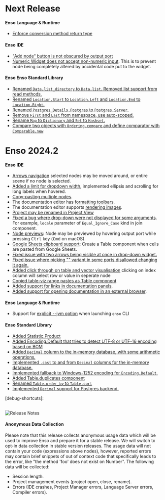 # Next Release

#### Enso Language & Runtime

- [Enforce conversion method return type][10468]

[10468]: https://github.com/enso-org/enso/pull/10468

#### Enso IDE

- ["Add node" button is not obscured by output port][10433]
- [Numeric Widget does not accept non-numeric input][10457]. This is to prevent
  node being completely altered by accidental code put to the widget.

[10433]: https://github.com/enso-org/enso/pull/10443
[10457]: https://github.com/enso-org/enso/pull/10457

#### Enso Enso Standard Library

- [Renamed `Data.list_directory` to `Data.list`. Removed list support from read
  methods.][10434]
- [Renamed `Location.Start` to `Location.Left` and `Location.End` to
  `Location.Right`.][10445]
- [Renamed `Postgres_Details.Postgres` to `Postgres.Server`.][10466]
- [Remove `First` and `Last` from namespace, use auto-scoped.][10467]
- [Rename `Map` to `Dictionary` and `Set` to `Hashset`.][10474]
- [Compare two objects with `Ordering.compare` and define comparator with
  `Comparable.new`][10468]

[10434]: https://github.com/enso-org/enso/pull/10434
[10445]: https://github.com/enso-org/enso/pull/10445
[10466]: https://github.com/enso-org/enso/pull/10466
[10467]: https://github.com/enso-org/enso/pull/10467
[10474]: https://github.com/enso-org/enso/pull/10474

# Enso 2024.2

#### Enso IDE

- [Arrows navigation][10179] selected nodes may be moved around, or entire scene
  if no node is selected.
- [Added a limit for dropdown width][10198], implemented ellipsis and scrolling
  for long labels when hovered.
- [Copy-pasting multiple nodes][10194].
- The documentation editor has [formatting toolbars][10064].
- The documentation editor supports [rendering images][10205].
- [Project may be renamed in Project View][10243]
- [Fixed a bug where drop-down were not displayed for some arguments][10297].
  For example, `locale` parameter of `Equal_Ignore_Case` kind in join component.
- [Node previews][10310]: Node may be previewed by hovering output port while
  pressing <kbd>Ctrl</kbd> key (<kbd>Cmd</kbd> on macOS).
- [Google Sheets clipboard support][10327]: Create a Table component when cells
  are pasted from Google Sheets.
- [Fixed issue with two arrows being visible at once in drop-down
  widget.][10337]
- [Fixed issue where picking "<Numeric literal>" variant in some ports
  disallowed changing it again.][10337]
- [Added click through on table and vector visualisation][10340] clicking on
  index column will select row or value in seperate node
- [Copied table-viz range pastes as Table component][10352]
- [Added support for links in documentation panels][10353].
- [Added support for opening documentation in an external browser][10396].

[10064]: https://github.com/enso-org/enso/pull/10064
[10179]: https://github.com/enso-org/enso/pull/10179
[10194]: https://github.com/enso-org/enso/pull/10194
[10198]: https://github.com/enso-org/enso/pull/10198
[10205]: https://github.com/enso-org/enso/pull/10205
[10243]: https://github.com/enso-org/enso/pull/10243
[10297]: https://github.com/enso-org/enso/pull/10297
[10310]: https://github.com/enso-org/enso/pull/10310
[10327]: https://github.com/enso-org/enso/pull/10327
[10337]: https://github.com/enso-org/enso/pull/10337
[10340]: https://github.com/enso-org/enso/pull/10340
[10352]: https://github.com/enso-org/enso/pull/10352
[10353]: https://github.com/enso-org/enso/pull/10353
[10396]: https://github.com/enso-org/enso/pull/10396

#### Enso Language & Runtime

- Support for [explicit --jvm option][10374] when launching `enso` CLI

[10374]: https://github.com/enso-org/enso/pull/10374

#### Enso Standard Library

- [Added Statistic.Product][10122]
- [Added Encoding.Default that tries to detect UTF-8 or UTF-16 encoding based on
  BOM][10130]
- [Added `Decimal` column to the in-memory database, with some arithmetic
  operations.][9950]
- [Implemented `.cast` to and from `Decimal` columns for the in-memory
  database.][10206]
- [Implemented fallback to Windows-1252 encoding for `Encoding.Default`.][10190]
- [Added Table.duplicates component][10323]
- [Renamed `Table.order_by` to `Table.sort`][10372]
- [Implemented `Decimal` support for Postgres backend.][10216]

[debug-shortcuts]:

[9950]: https://github.com/enso-org/enso/pull/9950
[10122]: https://github.com/enso-org/enso/pull/10122
[10130]: https://github.com/enso-org/enso/pull/10130
[10206]: https://github.com/enso-org/enso/pull/10206
[10190]: https://github.com/enso-org/enso/pull/10190
[10323]: https://github.com/enso-org/enso/pull/10323
[10372]: https://github.com/enso-org/enso/pull/10372
[10216]: https://github.com/enso-org/enso/pull/10216

<br/>![Release Notes](/docs/assets/tags/release_notes.svg)

#### Anonymous Data Collection

Please note that this release collects anonymous usage data which will be used
to improve Enso and prepare it for a stable release. We will switch to opt-in
data collection in stable version releases. The usage data will not contain your
code (expressions above nodes), however, reported errors may contain brief
snippets of out of context code that specifically leads to the error, like "the
method 'foo' does not exist on Number". The following data will be collected:

- Session length.
- Project management events (project open, close, rename).
- Errors (IDE crashes, Project Manager errors, Language Server errors, Compiler
  errors).
